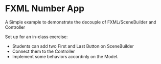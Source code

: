 # FXML Number App
A Simple example to demonstrate the decouple of FXML/SceneBuilder and Controller

Set up for an in-class exercise: 
- Students can add two First and Last Button on SceneBuilder
- Connect them to the Controller
- Implement some behaviors accordinly on the Model.
